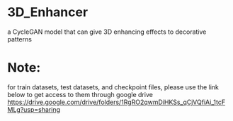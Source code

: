 # 3D_Enhancer
a CycleGAN model that can give 3D enhancing effects to decorative patterns

# Note:
for train datasets, test datasets, and checkpoint files, please use the link below to get access to them through google drive
https://drive.google.com/drive/folders/1RgRO2qwmDiHKSs_qCjVQfiAi_1tcFMLg?usp=sharing
